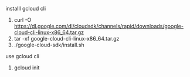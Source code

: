 installl gcloud cli

1. curl -O https://dl.google.com/dl/cloudsdk/channels/rapid/downloads/google-cloud-cli-linux-x86_64.tar.gz
2. tar -xf google-cloud-cli-linux-x86_64.tar.gz
3. ./google-cloud-sdk/install.sh

use gcloud cli

1. gcloud init

